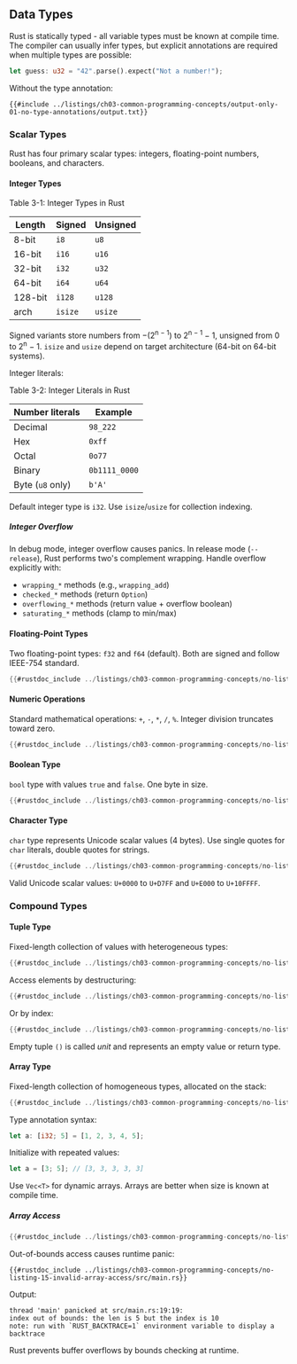## Data Types

Rust is statically typed - all variable types must be known at compile time. The compiler can usually infer types, but explicit annotations are required when multiple types are possible:

```rust
let guess: u32 = "42".parse().expect("Not a number!");
```

Without the type annotation:

```console
{{#include ../listings/ch03-common-programming-concepts/output-only-01-no-type-annotations/output.txt}}
```

### Scalar Types

Rust has four primary scalar types: integers, floating-point numbers, booleans, and characters.

#### Integer Types

<span class="caption">Table 3-1: Integer Types in Rust</span>

| Length  | Signed  | Unsigned |
| ------- | ------- | -------- |
| 8-bit   | `i8`    | `u8`     |
| 16-bit  | `i16`   | `u16`    |
| 32-bit  | `i32`   | `u32`    |
| 64-bit  | `i64`   | `u64`    |
| 128-bit | `i128`  | `u128`   |
| arch    | `isize` | `usize`  |

Signed variants store numbers from −(2<sup>n − 1</sup>) to 2<sup>n − 1</sup> − 1, unsigned from 0 to 2<sup>n</sup> − 1. `isize` and `usize` depend on target architecture (64-bit on 64-bit systems).

Integer literals:

<span class="caption">Table 3-2: Integer Literals in Rust</span>

| Number literals  | Example       |
| ---------------- | ------------- |
| Decimal          | `98_222`      |
| Hex              | `0xff`        |
| Octal            | `0o77`        |
| Binary           | `0b1111_0000` |
| Byte (`u8` only) | `b'A'`        |

Default integer type is `i32`. Use `isize`/`usize` for collection indexing.

##### Integer Overflow

In debug mode, integer overflow causes panics. In release mode (`--release`), Rust performs two's complement wrapping. Handle overflow explicitly with:

- `wrapping_*` methods (e.g., `wrapping_add`)
- `checked_*` methods (return `Option`)
- `overflowing_*` methods (return value + overflow boolean)
- `saturating_*` methods (clamp to min/max)

#### Floating-Point Types

Two floating-point types: `f32` and `f64` (default). Both are signed and follow IEEE-754 standard.

```rust
{{#rustdoc_include ../listings/ch03-common-programming-concepts/no-listing-06-floating-point/src/main.rs}}
```

#### Numeric Operations

Standard mathematical operations: `+`, `-`, `*`, `/`, `%`. Integer division truncates toward zero.

```rust
{{#rustdoc_include ../listings/ch03-common-programming-concepts/no-listing-07-numeric-operations/src/main.rs}}
```

#### Boolean Type

`bool` type with values `true` and `false`. One byte in size.

```rust
{{#rustdoc_include ../listings/ch03-common-programming-concepts/no-listing-08-boolean/src/main.rs}}
```

#### Character Type

`char` type represents Unicode scalar values (4 bytes). Use single quotes for `char` literals, double quotes for strings.

```rust
{{#rustdoc_include ../listings/ch03-common-programming-concepts/no-listing-09-char/src/main.rs}}
```

Valid Unicode scalar values: `U+0000` to `U+D7FF` and `U+E000` to `U+10FFFF`.

### Compound Types

#### Tuple Type

Fixed-length collection of values with heterogeneous types:

```rust
{{#rustdoc_include ../listings/ch03-common-programming-concepts/no-listing-10-tuples/src/main.rs}}
```

Access elements by destructuring:

```rust
{{#rustdoc_include ../listings/ch03-common-programming-concepts/no-listing-11-destructuring-tuples/src/main.rs}}
```

Or by index:

```rust
{{#rustdoc_include ../listings/ch03-common-programming-concepts/no-listing-12-tuple-indexing/src/main.rs}}
```

Empty tuple `()` is called _unit_ and represents an empty value or return type.

#### Array Type

Fixed-length collection of homogeneous types, allocated on the stack:

```rust
{{#rustdoc_include ../listings/ch03-common-programming-concepts/no-listing-13-arrays/src/main.rs}}
```

Type annotation syntax:

```rust
let a: [i32; 5] = [1, 2, 3, 4, 5];
```

Initialize with repeated values:

```rust
let a = [3; 5]; // [3, 3, 3, 3, 3]
```

Use `Vec<T>` for dynamic arrays. Arrays are better when size is known at compile time.

##### Array Access

```rust
{{#rustdoc_include ../listings/ch03-common-programming-concepts/no-listing-14-array-indexing/src/main.rs}}
```

Out-of-bounds access causes runtime panic:

```rust,ignore,panics
{{#rustdoc_include ../listings/ch03-common-programming-concepts/no-listing-15-invalid-array-access/src/main.rs}}
```

Output:
```console
thread 'main' panicked at src/main.rs:19:19:
index out of bounds: the len is 5 but the index is 10
note: run with `RUST_BACKTRACE=1` environment variable to display a backtrace
```

Rust prevents buffer overflows by bounds checking at runtime.

[comparing-the-guess-to-the-secret-number]: ch02-00-guessing-game-tutorial.html#comparing-the-guess-to-the-secret-number
[twos-complement]: https://en.wikipedia.org/wiki/Two%27s_complement
[control-flow]: ch03-05-control-flow.html#control-flow
[strings]: ch08-02-strings.html#storing-utf-8-encoded-text-with-strings
[stack-and-heap]: ch04-01-what-is-ownership.html#the-stack-and-the-heap
[vectors]: ch08-01-vectors.html
[unrecoverable-errors-with-panic]: ch09-01-unrecoverable-errors-with-panic.html
[appendix_b]: appendix-02-operators.md
